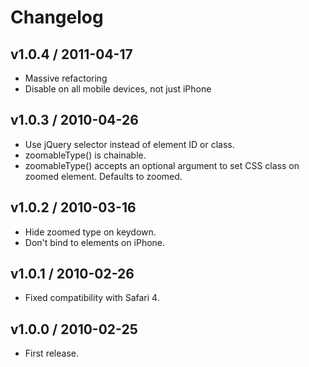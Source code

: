 # Changelog 

## v1.0.4 / 2011-04-17
  * Massive refactoring
  * Disable on all mobile devices, not just iPhone

## v1.0.3 / 2010-04-26
  * Use jQuery selector instead of element ID or class.
  * zoomableType() is chainable.
  * zoomableType() accepts an optional argument to set CSS
    class on zoomed element. Defaults to zoomed.

## v1.0.2 / 2010-03-16
  * Hide zoomed type on keydown.
  * Don't bind to elements on iPhone.

## v1.0.1 / 2010-02-26
  * Fixed compatibility with Safari 4.

## v1.0.0 / 2010-02-25
  * First release.
